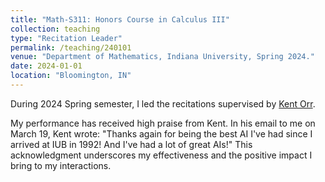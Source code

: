 ```yaml
---
title: "Math-S311: Honors Course in Calculus III"
collection: teaching
type: "Recitation Leader"
permalink: /teaching/240101
venue: "Department of Mathematics, Indiana University, Spring 2024."
date: 2024-01-01
location: "Bloomington, IN"
---
```


During 2024 Spring semester, I led the recitations supervised by [Kent Orr](https://www.genealogy.math.ndsu.nodak.edu/id.php?id=6021).

My performance has received high praise from Kent. In his email to me on March 19, Kent wrote: "Thanks again for being the best AI I've had since I arrived at IUB in 1992! And I've had a lot of great AIs!" This acknowledgment underscores my effectiveness and the positive impact I bring to my interactions.